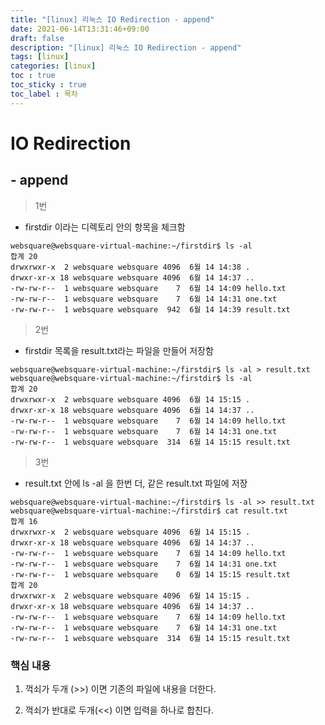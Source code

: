 ```yaml
---
title: "[linux] 리눅스 IO Redirection - append"
date: 2021-06-14T13:31:46+09:00
draft: false
description: "[linux] 리눅스 IO Redirection - append"
tags: [linux]
categories: [linux]
toc : true
toc_sticky : true
toc_label : 목차
---
```


# IO Redirection
## - append

> 1번

- firstdir 이라는 디렉토리 안의 항목을 체크함

```linux
websquare@websquare-virtual-machine:~/firstdir$ ls -al
합계 20
drwxrwxr-x  2 websquare websquare 4096  6월 14 14:38 .
drwxr-xr-x 18 websquare websquare 4096  6월 14 14:37 ..
-rw-rw-r--  1 websquare websquare    7  6월 14 14:09 hello.txt
-rw-rw-r--  1 websquare websquare    7  6월 14 14:31 one.txt
-rw-rw-r--  1 websquare websquare  942  6월 14 14:39 result.txt

```

>2번

- firstdir 목록을 result.txt라는 파일을 만들어 저장함


```linux
websquare@websquare-virtual-machine:~/firstdir$ ls -al > result.txt
websquare@websquare-virtual-machine:~/firstdir$ ls -al
합계 20
drwxrwxr-x  2 websquare websquare 4096  6월 14 15:15 .
drwxr-xr-x 18 websquare websquare 4096  6월 14 14:37 ..
-rw-rw-r--  1 websquare websquare    7  6월 14 14:09 hello.txt
-rw-rw-r--  1 websquare websquare    7  6월 14 14:31 one.txt
-rw-rw-r--  1 websquare websquare  314  6월 14 15:15 result.txt

```

>3번

- result.txt 안에 ls -al 을 한번 더, 같은 result.txt 파일에 저장


```linux
websquare@websquare-virtual-machine:~/firstdir$ ls -al >> result.txt
websquare@websquare-virtual-machine:~/firstdir$ cat result.txt
합계 16
drwxrwxr-x  2 websquare websquare 4096  6월 14 15:15 .
drwxr-xr-x 18 websquare websquare 4096  6월 14 14:37 ..
-rw-rw-r--  1 websquare websquare    7  6월 14 14:09 hello.txt
-rw-rw-r--  1 websquare websquare    7  6월 14 14:31 one.txt
-rw-rw-r--  1 websquare websquare    0  6월 14 15:15 result.txt
합계 20
drwxrwxr-x  2 websquare websquare 4096  6월 14 15:15 .
drwxr-xr-x 18 websquare websquare 4096  6월 14 14:37 ..
-rw-rw-r--  1 websquare websquare    7  6월 14 14:09 hello.txt
-rw-rw-r--  1 websquare websquare    7  6월 14 14:31 one.txt
-rw-rw-r--  1 websquare websquare  314  6월 14 15:15 result.txt

```

### 핵심 내용

1) 꺽쇠가 두개 (>>) 이면 기존의 파일에 내용을 더한다.

2) 꺽쇠가 반대로 두개(<<) 이면 입력을 하나로 합친다.